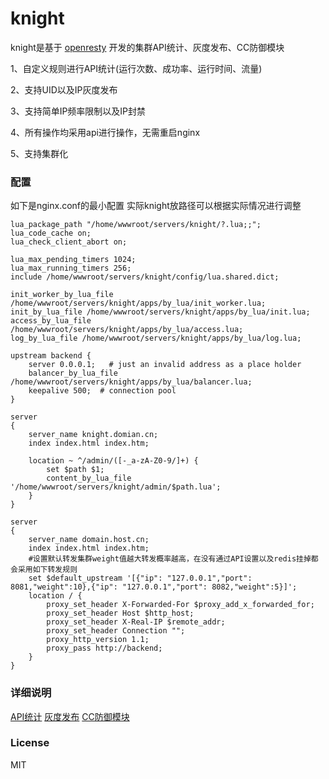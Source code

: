# knight
knight是基于 [openresty](https://openresty.org) 开发的集群API统计、灰度发布、CC防御模块

1、自定义规则进行API统计(运行次数、成功率、运行时间、流量)

2、支持UID以及IP灰度发布

3、支持简单IP频率限制以及IP封禁

4、所有操作均采用api进行操作，无需重启nginx

5、支持集群化

### 配置
如下是nginx.conf的最小配置 实际knight放路径可以根据实际情况进行调整

    lua_package_path "/home/wwwroot/servers/knight/?.lua;;";
    lua_code_cache on;
    lua_check_client_abort on;
    
    lua_max_pending_timers 1024;
    lua_max_running_timers 256;
    include /home/wwwroot/servers/knight/config/lua.shared.dict;
    
    init_worker_by_lua_file /home/wwwroot/servers/knight/apps/by_lua/init_worker.lua;
    init_by_lua_file /home/wwwroot/servers/knight/apps/by_lua/init.lua;
    access_by_lua_file /home/wwwroot/servers/knight/apps/by_lua/access.lua; 
    log_by_lua_file /home/wwwroot/servers/knight/apps/by_lua/log.lua;

    upstream backend {
        server 0.0.0.1;   # just an invalid address as a place holder
        balancer_by_lua_file /home/wwwroot/servers/knight/apps/by_lua/balancer.lua;
        keepalive 500;  # connection pool
    }  

    server
    {
        server_name knight.domian.cn;
        index index.html index.htm;
        
        location ~ ^/admin/([-_a-zA-Z0-9/]+) {
            set $path $1;
            content_by_lua_file '/home/wwwroot/servers/knight/admin/$path.lua'; 
        }
    }

    server
    {
        server_name domain.host.cn;
        index index.html index.htm;
        #设置默认转发集群weight值越大转发概率越高，在没有通过API设置以及redis挂掉都会采用如下转发规则
        set $default_upstream '[{"ip": "127.0.0.1","port": 8081,"weight":10},{"ip": "127.0.0.1","port": 8082,"weight":5}]';
        location / {
            proxy_set_header X-Forwarded-For $proxy_add_x_forwarded_for;
            proxy_set_header Host $http_host;
            proxy_set_header X-Real-IP $remote_addr;
            proxy_set_header Connection "";
            proxy_http_version 1.1;
            proxy_pass http://backend;
        }
    }
    
### 详细说明
[API统计](https://github.com/songweihang/knight/blob/master/ApiStatis.md)
[灰度发布](https://github.com/songweihang/ABTest/blob/master/README.md)
[CC防御模块](https://github.com/songweihang/knight/blob/master/CC.md)

### License

MIT    